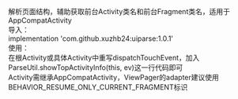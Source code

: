 解析页面结构，辅助获取前台Activity类名和前台Fragment类名，适用于AppCompatActivity  
导入：  
implementation 'com.github.xuzhb24:uiparse:1.0.1'  
使用：  
在根Activity或具体Activity中重写dispatchTouchEvent，加入ParseUtil.showTopActivityInfo(this, ev)这一行代码即可  
Activity需继承AppCompatActivity，ViewPager的adapter建议使用BEHAVIOR_RESUME_ONLY_CURRENT_FRAGMENT标识  